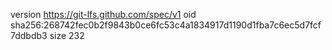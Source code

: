 version https://git-lfs.github.com/spec/v1
oid sha256:268742fec0b2f9843b0ce6fc53c4a1834917d1190d1fba7c6ec5d7fcf7ddbdb3
size 232
